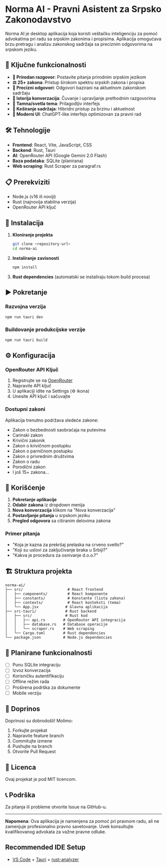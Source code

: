# Norma AI - Pravni Asistent za Srpsko Zakonodavstvo

Norma AI je desktop aplikacija koja koristi veštačku inteligenciju za pomoć advokatima pri radu sa srpskim zakonima i propisima. Aplikacija omogućava brzu pretragu i analizu zakonskog sadržaja sa preciznim odgovorima na srpskom jeziku.

## 🚀 Ključne funkcionalnosti

- **💬 Prirodan razgovor**: Postavite pitanja prirodnim srpskim jezikom
- **⚖️ 25+ zakona**: Pristup širokom spektru srpskih zakona i propisa
- **📝 Precizni odgovori**: Odgovori bazirani na aktuelnom zakonskom sadržaju
- **💾 Istorija konverzacija**: Čuvanje i upravljanje prethodnim razgovorima
- **🌙 Tamna/svetla tema**: Prilagodljiv interfejs
- **🔄 Keširanje sadržaja**: Hibridni pristup za brzinu i aktuelnost
- **📱 Moderni UI**: ChatGPT-like interfejs optimizovan za pravni rad

## 🛠️ Tehnologije

- **Frontend**: React, Vite, JavaScript, CSS
- **Backend**: Rust, Tauri
- **AI**: OpenRouter API (Google Gemini 2.0 Flash)
- **Baza podataka**: SQLite (planirana)
- **Web scraping**: Rust Scraper za paragraf.rs

## 📋 Prerekviziti

- Node.js (v16 ili noviji)
- Rust (najnovija stabilna verzija)
- OpenRouter API ključ

## 🔧 Instalacija

1. **Kloniranje projekta**

   ```bash
   git clone <repository-url>
   cd norma-ai
   ```

2. **Instaliranje zavisnosti**

   ```bash
   npm install
   ```

3. **Rust dependencies** (automatski se instaliraju tokom build procesa)

## ▶️ Pokretanje

### Razvojna verzija

```bash
npm run tauri dev
```

### Buildovanje produkcijske verzije

```bash
npm run tauri build
```

## ⚙️ Konfiguracija

### OpenRouter API Ključ

1. Registrujte se na [OpenRouter](https://openrouter.ai/)
2. Napravite API ključ
3. U aplikaciji idite na Settings (⚙️ ikona)
4. Unesite API ključ i sačuvajte

### Dostupni zakoni

Aplikacija trenutno podržava sledeće zakone:

- Zakon o bezbednosti saobraćaja na putevima
- Carinski zakon
- Krivični zakonik
- Zakon o krivičnom postupku
- Zakon o parničnom postupku
- Zakon o privrednim društvima
- Zakon o radu
- Porodični zakon
- I još 15+ zakona...

## 📖 Korišćenje

1. **Pokretanje aplikacije**
2. **Odabir zakona** iz dropdown menija
3. **Nova konverzacija** klikom na "Nova konverzacija"
4. **Postavljanje pitanja** u srpskom jeziku
5. **Pregled odgovora** sa citiranim delovima zakona

### Primer pitanja

- "Koja je kazna za prekršaj prelaska na crveno svetlo?"
- "Koji su uslovi za zaključivanje braka u Srbiji?"
- "Kakva je procedura za osnivanje d.o.o.?"

## 🏗️ Struktura projekta

```
norma-ai/
├── src/                    # React frontend
│   ├── components/         # React komponente
│   ├── constants/          # Konstante (lista zakona)
│   ├── contexts/           # React konteksti (tema)
│   └── App.jsx            # Glavna aplikacija
├── src-tauri/             # Rust backend
│   ├── src/               # Rust kod
│   │   ├── api.rs        # OpenRouter API integracija
│   │   ├── database.rs   # Database operacije
│   │   └── scraper.rs    # Web scraping
│   └── Cargo.toml        # Rust dependencies
└── package.json          # Node.js dependencies
```

## 🔮 Planirane funkcionalnosti

- [ ] Punu SQLite integraciju
- [ ] Izvoz konverzacija
- [ ] Korisničku autentifikaciju
- [ ] Offline režim rada
- [ ] Proširena podrška za dokumente
- [ ] Mobile verziju

## 🤝 Doprinos

Doprinosi su dobrodošli! Molimo:

1. Forkujte projekat
2. Napravite feature branch
3. Commitujte izmene
4. Pushujte na branch
5. Otvorite Pull Request

## 📄 Licenca

Ovaj projekat je pod MIT licencom.

## 📞 Podrška

Za pitanja ili probleme otvorite Issue na GitHub-u.

---

**Napomena**: Ova aplikacija je namenjena za pomoć pri pravnom radu, ali ne zamenjuje profesionalno pravno savetovanje. Uvek konsultujte kvalifikovanog advokata za važne pravne odluke.

## Recommended IDE Setup

- [VS Code](https://code.visualstudio.com/) + [Tauri](https://marketplace.visualstudio.com/items?itemName=tauri-apps.tauri-vscode) + [rust-analyzer](https://marketplace.visualstudio.com/items?itemName=rust-lang.rust-analyzer)
